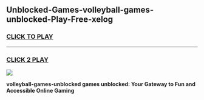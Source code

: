 
## Unblocked-Games-volleyball-games-unblocked-Play-Free-xelog
<h3>
<a href="https://premium76.site?title=volleyball-games-unblocked&ref=10A">CLICK TO PLAY</a></h3>
<hr>

<h3>
<a href="https://premium76.site?title=volleyball-games-unblocked&ref=10A">CLICK 2 PLAY</a>
  
</h3>

<a href="https://premium76.site?title=volleyball-games-unblocked&ref=10A"><img src="https://clearcache.store/games.png"></a>


**volleyball-games-unblocked games unblocked: Your Gateway to Fun and Accessible Online Gaming**
